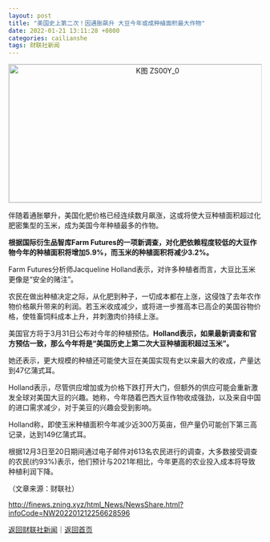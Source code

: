 ```yaml
---
layout: post
title: "美国史上第二次！因通胀飙升 大豆今年或成种植面积最大作物"
date: 2022-01-21 13:11:28 +0800
categories: cailianshe
tags: 财联社新闻
---
```

<!-- EM_StockImg_Start --><p style="text-align:center;"><a href="http://quote.eastmoney.com/unify/r/103.ZS00Y" data-code="ZS00Y|103|0" data-code2="ZS00Y|103|1|" class="EmImageRemark" target="_blank"><img src="https://webquoteklinepic.eastmoney.com/GetPic.aspx?nid=103.ZS00Y&imageType=k&token=28dfeb41d35cc81d84b4664d7c23c49f&at=1" border="0" alt="K图 ZS00Y_0" data-code="K ZS00Y|103|0" data-code2="K ZS00Y|103|1|" style="border:#d1d1d1 1px solid;" width="578" height="276" /></a></p><!-- EM_StockImg_End --><p> 伴随着通胀攀升，美国化肥价格已经连续数月飙涨，这或将使大豆种植面积超过化肥密集型的玉米，成为美国今年种植最多的作物。</p>
 <p><strong>根据国际衍生品智库Farm Futures的一项新调查，对化肥依赖程度较低的大豆作物今年的种植面积将增加5.9%，而玉米的种植面积将减少3.2%。</strong></p>
 <p>Farm Futures分析师Jacqueline Holland表示，对许多种植者而言，大豆比玉米更像是“安全的赌注”。</p>
 <p>农民在做出种植决定之际，从化肥到种子，一切成本都在上涨，这侵蚀了去年农作物价格飙升带来的利润。若玉米收成减少，或将进一步推高本已高企的美国谷物价格，使牲畜饲料成本上升，并刺激肉价持续上涨。</p>
 <p>美国官方将于3月31日公布对今年的种植预估。<strong>Holland表示，如果最新调查和官方预估一致，那么今年将是“美国历史上第二次大豆种植面积超过玉米”。</strong></p>
 <p>她还表示，更大规模的种植还可能使大豆在美国实现有史以来最大的收成，产量达到47亿蒲式耳。</p>
 <p>Holland表示，尽管供应增加或为价格下跌打开大门，但额外的供应可能会重新激发全球对美国大豆的兴趣。她称，今年随着巴西大豆作物收成强劲，以及来自中国的进口需求减少，对于美豆的兴趣会受到影响。</p>
 <p>Holland称，即使玉米种植面积今年减少近300万英亩，但产量仍可能创下第三高记录，达到149亿蒲式耳。</p>
 <p>根据12月3日至20日期间通过电子邮件对613名农民进行的调查，大多数接受调查的农民(约93%)表示，他们预计与2021年相比，今年更高的农业投入成本将导致种植利润下降。</p><p class="em_media">（文章来源：财联社）</p>

<http://finews.zning.xyz/html_News/NewsShare.html?infoCode=NW202201212256628596>

[返回财联社新闻](//finews.withounder.com/category/cailianshe.html)｜[返回首页](//finews.withounder.com/)